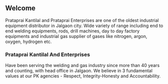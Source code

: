 ## Welcome

Prataprai Kantilal and Prataprai Enterprises are one of the oldest industrial equipment distributor in Jalgaon city. Wide variety of range including end to end welding equipments, rods, drill machines, day to day factory equipments and industrial gas supplier of gases like nitrogen, argon, oxygen, hydrogen etc. 

### Prataprai Kantilal And Enterprises

Have been serving the welding and gas industry since more than 40 years and counting, with head office in Jalgaon. We believe in 3 fundamental values at our PK agencies - Respect, Integrity-Honesty and Accountability.
